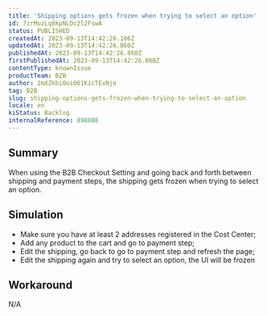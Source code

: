 ```yaml
---
title: 'Shipping options gets frozen when trying to select an option'
id: 7zrMuzLq8kpNLDc2l2FswA
status: PUBLISHED
createdAt: 2023-09-13T14:42:26.106Z
updatedAt: 2023-09-13T14:42:26.860Z
publishedAt: 2023-09-13T14:42:26.860Z
firstPublishedAt: 2023-09-13T14:42:26.860Z
contentType: knownIssue
productTeam: B2B
author: 2mXZkbi0oi061KicTExNjo
tag: B2B
slug: shipping-options-gets-frozen-when-trying-to-select-an-option
locale: en
kiStatus: Backlog
internalReference: 898888
---
```


## Summary


When using the B2B Checkout Setting and going back and forth between shipping and payment steps, the shipping gets frozen when trying to select an option.


##

## Simulation



- Make sure you have at least 2 addresses registered in the Cost Center;
- Add any product to the cart and go to payment step;
- Edit the shipping, go back to go to payment step and refresh the page;
- Edit the shipping again and try to select an option, the UI will be frozen


##

## Workaround


N/A





